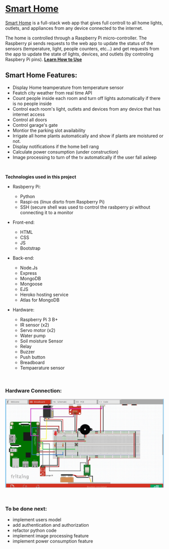 # [Smart Home](https://ecen-smart-home.herokuapp.com/) 

[Smart Home](https://ecen-smart-home.herokuapp.com/) is a full-stack web app that gives full controll to all home lights, outlets, and appliances from any device connected to the internet.

The home is controlled through a Raspberry Pi micro-controller. The Raspberry pi sends requests to the web app to update the status of the sensors (temperature, light, people counters, etc...) and get requests from the app to update the state of lights, devices, and outlets (by controling Raspbery Pi pins).
**[Learn How to Use](https://ecen-smart-home.herokuapp.com/learn)**
<br>
## Smart Home Features:
- Display Home teamperature from temperature sensor
- Featch city weather from real time API
- Count people inside each room and turn off lights automatically if there is no people inside
- Control each room's light, outlets and devices from any device that has internet access
- Control all doors
- Control garage's gate
- Montior the parking slot availability 
- Irrigate all home plants automatically and show if plants are moistured or not.
- Display notifications if the home bell rang
- Calculate power consumption (under construction)
- Image processing to turn of the tv automatically if the user fall asleep

<br>

**Technologies used in this project**

- Rasbperry Pi:
  - Python
  - Raspi-os (linux disrto from Raspberry Pi)
  - SSH (secure shell was used to control the rasbperry pi without connecting it to a monitor

- Front-end:
  - HTML
  - CSS
  - JS 
  - Bootstrap
  
- Back-end:
  - Node.Js
  - Express
  - MongoDB
  - Mongoose
  - EJS
  - Heroko hosting service
  - Atlas for MongoDB


- Hardware:
  - Raspberry Pi 3 B+
  - IR sensor (x2)
  - Servo motor (x2)
  - Water pump
  - Soil moisture Sensor
  - Relay
  - Buzzer
  - Push button
  - Breadboard
  - Tempaerature sensor

<br>

### Hardware Connection:

![image info](https://raw.githubusercontent.com/hossamhamzahm/smart_home/main/Smart%20home%20frtzing%20diagram.png)

<br>

### To be done next:
- implement users model 
- add authentication and authorization
- refactor python code
- implement image processing feature
- implement power consumption feature
